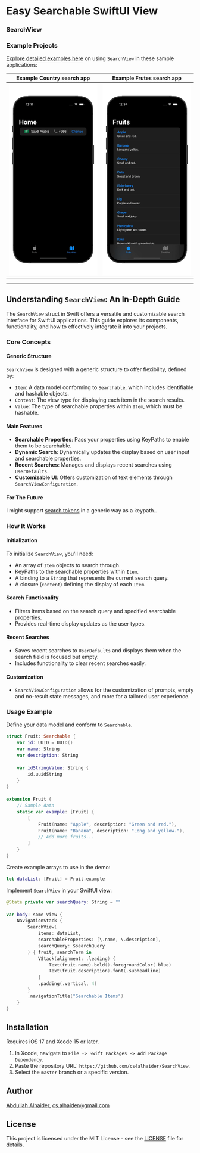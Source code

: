 # Easy Searchable SwiftUI View

### SearchView


### Example Projects

[Explore detailed examples here](https://github.com/cs4alhaider/SearchViewExamples) on using `SearchView` in these sample applications:

| Example Country search app | Example Frutes search app |
| -------------------------- | ------------------------- |
| ![](Assets/CountryApp.gif) | ![](Assets/FruitsApp.gif) |

---
## Understanding `SearchView`: An In-Depth Guide

The `SearchView` struct in Swift offers a versatile and customizable search interface for SwiftUI applications. This guide explores its components, functionality, and how to effectively integrate it into your projects.

### Core Concepts

#### Generic Structure
`SearchView` is designed with a generic structure to offer flexibility, defined by:
- `Item`: A data model conforming to `Searchable`, which includes identifiable and hashable objects.
- `Content`: The view type for displaying each item in the search results.
- `Value`: The type of searchable properties within `Item`, which must be hashable.

#### Main Features
- **Searchable Properties**: Pass your properties using KeyPaths to enable them to be searchable.
- **Dynamic Search**: Dynamically updates the display based on user input and searchable properties.
- **Recent Searches**: Manages and displays recent searches using `UserDefaults`.
- **Customizable UI**: Offers customization of text elements through `SearchViewConfiguration`.

#### For The Future
I might support [search tokens](https://developer.apple.com/documentation/swiftui/performing-a-search-operation) in a generic way as a keypath..

### How It Works

#### Initialization
To initialize `SearchView`, you'll need:
- An array of `Item` objects to search through.
- KeyPaths to the searchable properties within `Item`.
- A binding to a `String` that represents the current search query.
- A closure (`content`) defining the display of each `Item`.

#### Search Functionality
- Filters items based on the search query and specified searchable properties.
- Provides real-time display updates as the user types.

#### Recent Searches
- Saves recent searches to `UserDefaults` and displays them when the search field is focused but empty.
- Includes functionality to clear recent searches easily.

#### Customization
- `SearchViewConfiguration` allows for the customization of prompts, empty and no-result state messages, and more for a tailored user experience.

### Usage Example

Define your data model and conform to `Searchable`.

```swift
struct Fruit: Searchable {
    var id: UUID = UUID()
    var name: String
    var description: String

    var idStringValue: String {
        id.uuidString
    }
}

extension Fruit {
    // Sample data
    static var example: [Fruit] {
        [
            Fruit(name: "Apple", description: "Green and red."),
            Fruit(name: "Banana", description: "Long and yellow."),
            // Add more fruits...
        ]
    }
}
```

Create example arrays to use in the demo:

```swift
let dataList: [Fruit] = Fruit.example
```

Implement `SearchView` in your SwiftUI view:

```swift
@State private var searchQuery: String = ""

var body: some View {
    NavigationStack {
        SearchView(
            items: dataList,
            searchableProperties: [\.name, \.description],
            searchQuery: $searchQuery
        ) { fruit, searchTerm in
            VStack(alignment: .leading) {
                Text(fruit.name).bold().foregroundColor(.blue)
                Text(fruit.description).font(.subheadline)
            }
            .padding(.vertical, 4)
        }
        .navigationTitle("Searchable Items")
    }
}
```

## Installation

Requires iOS 17 and Xcode 15 or later.

1. In Xcode, navigate to `File -> Swift Packages -> Add Package Dependency`.
2. Paste the repository URL: `https://github.com/cs4alhaider/SearchView`.
3. Select the `master` branch or a specific version.

## Author

[Abdullah Alhaider](https://x.com/cs4alhaider), cs.alhaider@gmail.com

## License

This project is licensed under the MIT License - see the [LICENSE](LICENSE) file for details.
